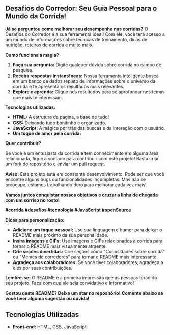 ## **Desafios do Corredor: Seu Guia Pessoal para o Mundo da Corrida!**

**Já se perguntou como melhorar seu desempenho nas corridas?** O Desafios do Corredor é a sua ferramenta ideal! Com ele, você terá acesso a um mundo de informações sobre técnicas de treinamento, dicas de nutrição, roteiros de corrida e muito mais.

**Como funciona a magia?**

1. **Faça sua pergunta:** Digite qualquer dúvida sobre corrida no campo de pesquisa.
2. **Receba respostas instantâneas:** Nossa ferramenta inteligente busca em um banco de dados repleto de informações sobre o universo da corrida e te apresenta os resultados mais relevantes.
3. **Explore e aprenda:** Clique nos resultados para se aprofundar nos temas que mais te interessam.

**Tecnologias utilizadas:**

* **HTML:** A estrutura da página, a base de tudo!
* **CSS:** Deixando tudo bonitinho e organizado.
* **JavaScript:** A mágica por trás das buscas e da interação com o usuário.
* **Um toque de amor pela corrida:**

**Quer contribuir?** 

Se você é um entusiasta da corrida e tem conhecimento em alguma área relacionada, fique à vontade para contribuir com este projeto! Basta criar um fork do repositório e enviar um pull request.

**Aviso:** Este projeto está em constante desenvolvimento. Pode ser que você encontre alguns bugs ou funcionalidades incompletas. Mas não se preocupe, estamos trabalhando duro para melhorar cada vez mais!

**Vamos juntos conquistar nossos objetivos e cruzar a linha de chegada com um sorriso no rosto!** 

**#corrida #desafios #tecnologia #JavaScript #openSource**

**Dicas para personalização:**

* **Adicione um toque pessoal:** Use sua linguagem e humor para deixar o README mais próximo da sua personalidade.
* **Insira imagens e GIFs:** Use imagens e GIFs relacionados à corrida para tornar o README mais visualmente atraente.
* **Crie seções divertidas:** Crie seções como "Curiosidades sobre corrida" ou "Memes de corredores" para tornar o README mais interessante.
* **Agradeça aos colaboradores:** Se você tiver colaboradores, agradeça a eles por suas contribuições.

**Lembre-se:** O README é a primeira impressão que as pessoas terão do seu projeto. Faça com que ele seja convidativo e informativo!

**Gostou deste README? Deixe um star no repositório!**
**Comente abaixo se você tiver alguma sugestão ou dúvida!**


## **Tecnologias Utilizadas**

* **Front-end:** HTML, CSS, JavaScript
